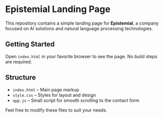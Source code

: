 # Epistemial Landing Page

This repository contains a simple landing page for **Epistemial**, a company focused on AI solutions and natural language processing technologies.

## Getting Started

Open `index.html` in your favorite browser to see the page. No build steps are required.

## Structure

- `index.html` – Main page markup
- `style.css` – Styles for layout and design
- `app.js` – Small script for smooth scrolling to the contact form

Feel free to modify these files to suit your needs.
